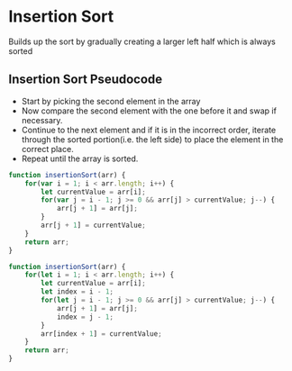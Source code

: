 # Insertion Sort
Builds up the sort by gradually creating a larger left half which is always sorted
## Insertion Sort Pseudocode
* Start by picking the second element in the array
* Now compare the second element with the one before it and swap if necessary.
* Continue to the next element and if it is in the incorrect order, iterate through the sorted portion(i.e. the left side) to place the element in the correct place.
* Repeat until the array is sorted.
```javascript
function insertionSort(arr) {
    for(var i = 1; i < arr.length; i++) {
        let currentValue = arr[i];
        for(var j = i - 1; j >= 0 && arr[j] > currentValue; j--) {
            arr[j + 1] = arr[j];
        }
        arr[j + 1] = currentValue;
    }
    return arr;
}
```
```javascript
function insertionSort(arr) {
    for(let i = 1; i < arr.length; i++) {
        let currentValue = arr[i];
        let index = i - 1;
        for(let j = i - 1; j >= 0 && arr[j] > currentValue; j--) {
            arr[j + 1] = arr[j];
            index = j - 1;
        }
        arr[index + 1] = currentValue;
    }
    return arr;
}
```